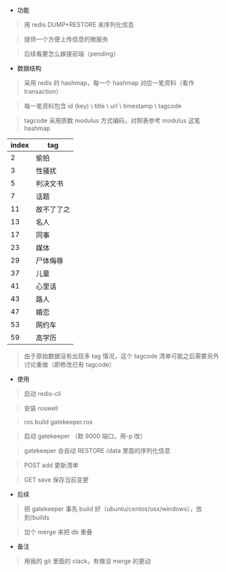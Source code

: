 * 功能

> 用 redis DUMP+RESTORE 来序列化信息

> 提供一个方便上传信息的微服务

> 后续看要怎么嫁接前端（pending）

* 数据结构

> 采用 redis 的 hashmap，每一个 hashmap 对应一笔资料（看作 transaction）

> 每一笔资料包含 id (key) \ title \ url \ timestamp \ tagcode

> tagcode 采用质数 modulus 方式编码，对照表参考 modulus 这笔 hashmap

| index | tag        |
|-------|------------|
| 2     | 偷拍       |
| 3     | 性骚扰     |
| 5     | 判决文书   |
| 7     | 话题       |
| 11    | 故不了了之 |
| 13    | 名人       |
| 17    | 同事       |
| 23    | 媒体       |
| 29    | 尸体侮辱   |
| 37    | 儿童       |
| 41    | 心里话     |
| 43    | 路人       |
| 47    | 婚恋       |
| 53    | 网约车     |
| 59    | 高学历     |

> 由于原始数据没有出现多 tag 情况，这个 tagcode 清单可能之后需要另外讨论重做（即修改已有 tagcode）

* 使用

> 启动 redis-cli

> 安装 roswell

> ros build gatekeeper.ros

> 启动 gatekeeper （默 9000 端口，用-p 改）

> gatekeeper 会自动 RESTORE /data 里面的序列化信息

> POST add 更新清单

> GET save 保存当前变更

* 后续

> 把 gatekeeper 事先 build 好（ubuntu/centos/osx/windows），放到/builds

> 加个 merge 来把 db 重叠

* 备注

> 用我的 git 里面的 clack，有做没 merge 的更动
